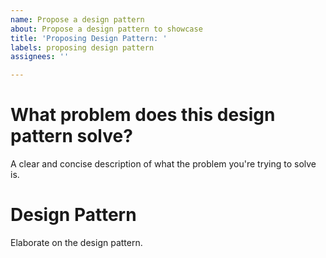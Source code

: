 ```yaml
---
name: Propose a design pattern
about: Propose a design pattern to showcase
title: 'Proposing Design Pattern: '
labels: proposing design pattern
assignees: ''

---
```


# What problem does this design pattern solve?

A clear and concise description of what the problem you're trying to solve is.

# Design Pattern

Elaborate on the design pattern.
